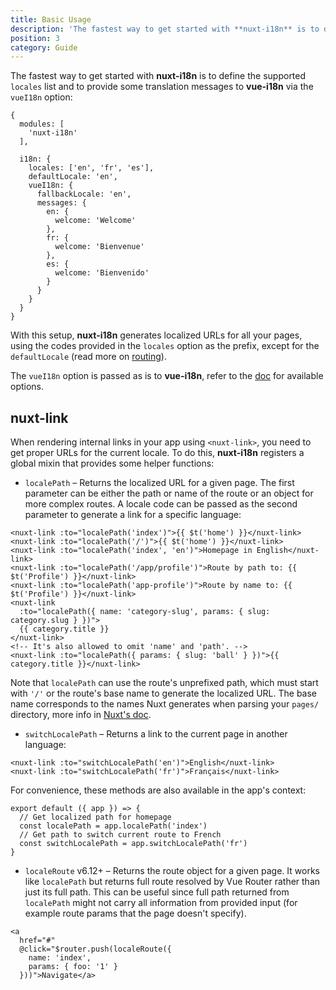 ```yaml
---
title: Basic Usage
description: 'The fastest way to get started with **nuxt-i18n** is to define the supported `locales` list and to provide some translation messages to **vue-i18n** via the `vueI18n` option:'
position: 3
category: Guide
---
```


The fastest way to get started with **nuxt-i18n** is to define the supported `locales` list and to provide some translation messages to **vue-i18n** via the `vueI18n` option:

```js{}[nuxt.config.js]
{
  modules: [
    'nuxt-i18n'
  ],

  i18n: {
    locales: ['en', 'fr', 'es'],
    defaultLocale: 'en',
    vueI18n: {
      fallbackLocale: 'en',
      messages: {
        en: {
          welcome: 'Welcome'
        },
        fr: {
          welcome: 'Bienvenue'
        },
        es: {
          welcome: 'Bienvenido'
        }
      }
    }
  }
}
```

With this setup, **nuxt-i18n** generates localized URLs for all your pages, using the codes provided in the `locales` option as the prefix, except for the `defaultLocale` (read more on [routing](./routing/)).

The `vueI18n` option is passed as is to **vue-i18n**, refer to the [doc](https://kazupon.github.io/vue-i18n/) for available options.

## nuxt-link

When rendering internal links in your app using `<nuxt-link>`, you need to get proper URLs for the current locale. To do this, **nuxt-i18n** registers a global mixin that provides some helper functions:

* `localePath` – Returns the localized URL for a given page. The first parameter can be either the path or name of the route or an object for more complex routes. A locale code can be passed as the second parameter to generate a link for a specific language:

```vue
<nuxt-link :to="localePath('index')">{{ $t('home') }}</nuxt-link>
<nuxt-link :to="localePath('/')">{{ $t('home') }}</nuxt-link>
<nuxt-link :to="localePath('index', 'en')">Homepage in English</nuxt-link>
<nuxt-link :to="localePath('/app/profile')">Route by path to: {{ $t('Profile') }}</nuxt-link>
<nuxt-link :to="localePath('app-profile')">Route by name to: {{ $t('Profile') }}</nuxt-link>
<nuxt-link
  :to="localePath({ name: 'category-slug', params: { slug: category.slug } })">
  {{ category.title }}
</nuxt-link>
<!-- It's also allowed to omit 'name' and 'path'. -->
<nuxt-link :to="localePath({ params: { slug: 'ball' } })">{{ category.title }}</nuxt-link>
```
Note that `localePath` can use the route's unprefixed path, which must start with `'/'` or the route's base name to generate the localized URL. The base name corresponds to the names Nuxt generates when parsing your `pages/` directory, more info in [Nuxt's doc](https://nuxtjs.org/guides/features/file-system-routing).

* `switchLocalePath` – Returns a link to the current page in another language:

```vue
<nuxt-link :to="switchLocalePath('en')">English</nuxt-link>
<nuxt-link :to="switchLocalePath('fr')">Français</nuxt-link>
```

For convenience, these methods are also available in the app's context:

```js{}[/plugins/myplugin.js]
export default ({ app }) => {
  // Get localized path for homepage
  const localePath = app.localePath('index')
  // Get path to switch current route to French
  const switchLocalePath = app.switchLocalePath('fr')
}
```

* `localeRoute` <badge>v6.12+</badge> – Returns the route object for a given page. It works like `localePath` but returns full route resolved by Vue Router rather than just its full path. This can be useful since full path returned from `localePath` might not carry all information from provided input (for example route params that the page doesn't specify).

```vue
<a
  href="#"
  @click="$router.push(localeRoute({
    name: 'index',
    params: { foo: '1' }
  }))">Navigate</a>
```
